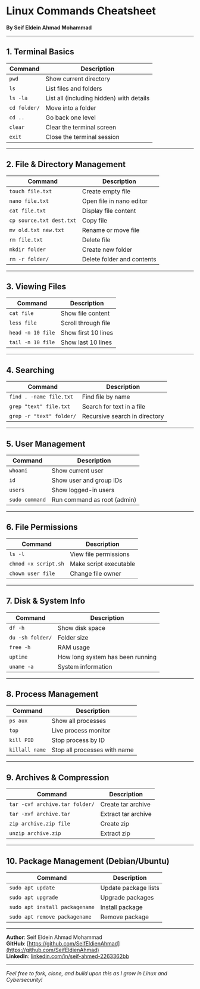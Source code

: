 # Linux Commands Cheatsheet  
**By Seif Eldein Ahmad Mohammad**

---

## 1. Terminal Basics

| Command | Description |
|--------|-------------|
| `pwd` | Show current directory |
| `ls` | List files and folders |
| `ls -la` | List all (including hidden) with details |
| `cd folder/` | Move into a folder |
| `cd ..` | Go back one level |
| `clear` | Clear the terminal screen |
| `exit` | Close the terminal session |

---

## 2. File & Directory Management

| Command | Description |
|---------|-------------|
| `touch file.txt` | Create empty file |
| `nano file.txt` | Open file in nano editor |
| `cat file.txt` | Display file content |
| `cp source.txt dest.txt` | Copy file |
| `mv old.txt new.txt` | Rename or move file |
| `rm file.txt` | Delete file |
| `mkdir folder` | Create new folder |
| `rm -r folder/` | Delete folder and contents |

---

## 3. Viewing Files

| Command | Description |
|---------|-------------|
| `cat file` | Show file content |
| `less file` | Scroll through file |
| `head -n 10 file` | Show first 10 lines |
| `tail -n 10 file` | Show last 10 lines |

---

## 4. Searching

| Command | Description |
|---------|-------------|
| `find . -name file.txt` | Find file by name |
| `grep "text" file.txt` | Search for text in a file |
| `grep -r "text" folder/` | Recursive search in directory |

---

## 5. User Management

| Command | Description |
|---------|-------------|
| `whoami` | Show current user |
| `id` | Show user and group IDs |
| `users` | Show logged-in users |
| `sudo command` | Run command as root (admin) |

---

## 6. File Permissions

| Command | Description |
|---------|-------------|
| `ls -l` | View file permissions |
| `chmod +x script.sh` | Make script executable |
| `chown user file` | Change file owner |

---

## 7. Disk & System Info

| Command | Description |
|---------|-------------|
| `df -h` | Show disk space |
| `du -sh folder/` | Folder size |
| `free -h` | RAM usage |
| `uptime` | How long system has been running |
| `uname -a` | System information |

---

## 8. Process Management

| Command | Description |
|---------|-------------|
| `ps aux` | Show all processes |
| `top` | Live process monitor |
| `kill PID` | Stop process by ID |
| `killall name` | Stop all processes with name |

---

## 9. Archives & Compression

| Command | Description |
|---------|-------------|
| `tar -cvf archive.tar folder/` | Create tar archive |
| `tar -xvf archive.tar` | Extract tar archive |
| `zip archive.zip file` | Create zip |
| `unzip archive.zip` | Extract zip |

---

## 10. Package Management (Debian/Ubuntu)

| Command | Description |
|---------|-------------|
| `sudo apt update` | Update package lists |
| `sudo apt upgrade` | Upgrade packages |
| `sudo apt install packagename` | Install package |
| `sudo apt remove packagename` | Remove package |

---

**Author**: Seif Eldein Ahmad Mohammad  
**GitHub**: [https://github.com/SeifEldienAhmad](https://github.com/SeifEldienAhmad)  
**LinkedIn**: [linkedin.com/in/seif-ahmed-2263362bb](https://linkedin.com/in/seif-ahmed-2263362bb)

---

*Feel free to fork, clone, and build upon this as I grow in Linux and Cybersecurity!*
